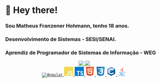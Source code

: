 # 👋 Hey there!
### Sou Matheus Franzener Hohmann, tenho 18 anos.
### Desenvolvimento de Sistemas - SESI/SENAI.
### Aprendiz de Programador de Sistemas de Informação - WEG
<div align="center">
  <a href="https://github.com/MatheusFranzener">
  <img height="180em" src="https://github-readme-stats.vercel.app/api?username=MatheusFranzener&show_icons=true&theme=dracula&include_all_commits=true&count_private=true"/>
  <img height="180em" src="https://github-readme-stats.vercel.app/api/top-langs/?username=MatheusFranzener&layout=compact&langs_count=7&theme=dracula"/>
    <div align="center">
      <code><img alt="Angular" height="30" src="https://cdn.jsdelivr.net/gh/devicons/devicon/icons/angularjs/angularjs-original.svg"></code>
      <code><img alt="Js" height="30" src="https://raw.githubusercontent.com/devicons/devicon/master/icons/javascript/javascript-plain.svg"></code>
      <code><img alt="Ts" height="30" src="https://raw.githubusercontent.com/devicons/devicon/master/icons/typescript/typescript-plain.svg"></code>
      <code><img alt="HTML" height="30" src="https://raw.githubusercontent.com/devicons/devicon/master/icons/html5/html5-original.svg"></code>
      <code><img alt="CSS" height="30" src="https://raw.githubusercontent.com/devicons/devicon/master/icons/css3/css3-original.svg"></code>
      <code><img alt="C" height="30" src="https://github.com/devicons/devicon/blob/master/icons/c/c-original.svg"></code>
      <code><img alt="JAVA" height="30" src="https://raw.githubusercontent.com/devicons/devicon/master/icons/java/java-original.svg"></code>
  </div>
</div>

